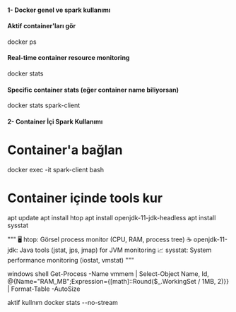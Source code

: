 #### 1- Docker genel ve spark kullanımı
#### Aktif container'ları gör
docker ps
#### Real-time container resource monitoring
docker stats
#### Specific container stats (eğer container name biliyorsan)
docker stats spark-client

#### 2- Container İçi Spark Kullanımı
# Container'a bağlan
docker exec -it spark-client bash

# Container içinde tools kur
apt update
apt install htop
apt install openjdk-11-jdk-headless
apt install sysstat

"""
🖥️ htop: Görsel process monitor (CPU, RAM, process tree)
☕ openjdk-11-jdk: Java tools (jstat, jps, jmap) for JVM monitoring
📈 sysstat: System performance monitoring (iostat, vmstat)
"""

windows shell
Get-Process -Name vmmem | Select-Object Name, Id, @{Name="RAM_MB";Expression={[math]::Round($_.WorkingSet / 1MB, 2)}} | Format-Table -AutoSize

aktif kullnım
docker stats --no-stream
